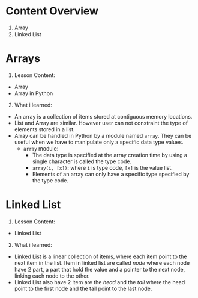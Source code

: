 # Content Overview
1. Array
2. Linked List
# Arrays
1. Lesson Content:
- Array
- Array in Python
2. What i learned:
- An array is a collection of items stored at contiguous memory locations.
- List and Array are similar. However user can not constraint the type of elements stored in a list.
- Array can be handled in Python by a module named `array`. They can be useful when we have to manipulate only a specific data type values.
  - `array` module:
    - The data type is specified at the array creation time by using a single character is called the type code.
    - `array(i, [x])`: where `i` is type code, `[x]` is the value list.
    - Elements of an array can only have a specific type specified by the type code.
# Linked List
1. Lesson Content:
- Linked List
2. What i learned:
- Linked List is a linear collection of items, where each item point to the next item in the list. Item in linked list are called *node* where each node have 2 part, a part that hold the value and a pointer to the next node, linking each node to the other.
- Linked List also have 2 item are the *head* and the *tail* where the head point to the first node and the tail point to the last node.